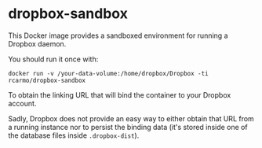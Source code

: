 # dropbox-sandbox

This Docker image provides a sandboxed environment for running a Dropbox daemon.

You should run it once with:

```
docker run -v /your-data-volume:/home/dropbox/Dropbox -ti rcarmo/dropbox-sandbox
```

To obtain the linking URL that will bind the container to your Dropbox account.

Sadly, Dropbox does not provide an easy way to either obtain that URL from a running instance nor to persist the binding data (it's stored inside one of the database files inside `.dropbox-dist`).
